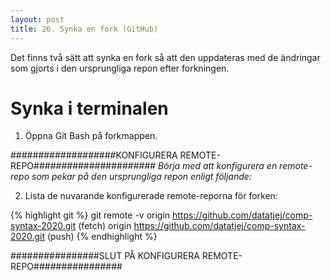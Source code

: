```yaml
---
layout: post
title: 26. Synka en fork (GitHub)
---
```


Det finns två sätt att synka en fork så att den uppdateras med de ändringar som gjorts i den ursprungliga repon efter forkningen.

# Synka i terminalen 

1. Öppna Git Bash på forkmappen.

###################KONFIGURERA REMOTE-REPO######################
*Börja med att konfigurera en remote-repo som pekar på den ursprungliga repon enligt följande:*

2. Lista de nuvarande konfigurerade remote-reporna för forken:

{% highlight git %}
git remote -v
origin  https://github.com/datatjej/comp-syntax-2020.git (fetch)
origin  https://github.com/datatjej/comp-syntax-2020.git (push)
{% endhighlight %}

################SLUT PÅ KONFIGURERA REMOTE-REPO################


